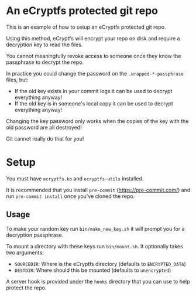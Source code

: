 # An eCryptfs protected git repo

This is an example of how to setup an eCryptfs protected git repo.

Using this method, eCryptfs will encrypt your repo on disk and require
a decryption key to read the files.

You cannot meaningfully revoke access to someone once they know the
passphrase to decrypt the repo.

In practice you could change the password on the `.wrapped-*-passphrase`
files, but:

* If the old key exists in your commit logs it can be used to decrypt everything anyway!
* If the old key is in someone's local copy it can be used to decrypt everything anyway!

Changing the key password only works when the copies of the key with the
old password are all destroyed!

Git cannot really do that for you!

# Setup

You must have `ecryptfs.ko` and `ecryptfs-utils` installed.

It is recommended that you install `pre-commit` (https://pre-commit.com/) and run `pre-commit install` once you've cloned the repo.

## Usage

To make your random key run `bin/make_new_key.sh` it will prompt you
for a decryption passphrase.

To mount a directory with these keys run `bin/mount.sh`.
It optionally takes two arguments:

* `SOURCEDIR`: Where is the eCryptfs directory (defaults to `ENCRYPTED_DATA`)
* `DESTDIR`: Where should this be mounted (defaults to `unencrypted`)

A server hook is provided under the `hooks` directory that you can use to help
protect the repo.
